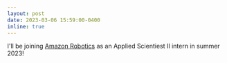 ```yaml
---
layout: post
date: 2023-03-06 15:59:00-0400
inline: true
---
```


I'll be joining [Amazon Robotics](https://www.amazon.science/research-areas/robotics) as an Applied Scientiest II intern in summer 2023! 

